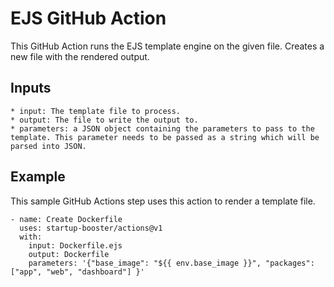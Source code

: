 # EJS GitHub Action

This GitHub Action runs the EJS template engine on the given file. Creates a new file with the rendered output.

## Inputs

    * input: The template file to process.
    * output: The file to write the output to.
    * parameters: a JSON object containing the parameters to pass to the template. This parameter needs to be passed as a string which will be parsed into JSON.

## Example

This sample GitHub Actions step uses this action to render a template file.

    - name: Create Dockerfile
      uses: startup-booster/actions@v1
      with:
        input: Dockerfile.ejs
        output: Dockerfile
        parameters: '{"base_image": "${{ env.base_image }}", "packages": ["app", "web", "dashboard"] }'
